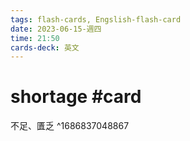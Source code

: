 ```yaml
---
tags: flash-cards, Engslish-flash-card
date: 2023-06-15-週四
time: 21:50
cards-deck: 英文
---
```


# shortage #card 
不足、匱乏
^1686837048867

